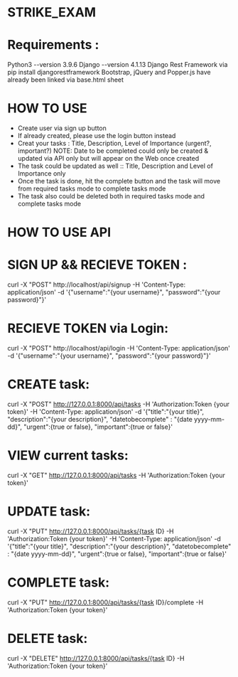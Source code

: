 # STRIKE_EXAM

# Requirements :
Python3 --version 3.9.6
Django --version 4.1.13
Django Rest Framework  via pip install djangorestframework
Bootstrap, jQuery and Popper.js have already been linked via base.html sheet

# HOW TO USE
- Create user via sign up button
- If already created, please use the login button instead
- Creat your tasks : Title, Description, Level of Importance (urgent?, important?)  NOTE: Date to be completed could only be created & updated via API only but will appear on the Web once created 
- The task could be updated as well :: Title, Description and Level of Importance only
- Once the task is done, hit the complete button and the task will move from required tasks mode to complete tasks mode
- The task also could be deleted both in required tasks mode and complete tasks mode



# HOW TO USE API

# SIGN UP && RECIEVE TOKEN :
curl -X "POST" http://localhost/api/signup -H 'Content-Type: application/json' -d '{"username":"{your username}", "password":"{your password}"}'

# RECIEVE TOKEN via Login:
curl -X "POST" http://localhost/api/login -H 'Content-Type: application/json' -d '{"username":"{your username}", "password":"{your password}"}'

# CREATE task:
curl -X "POST"  http://127.0.0.1:8000/api/tasks -H 'Authorization:Token {your token}' -H 'Content-Type: application/json' -d '{"title":"{your title}", "description":"{your description}", "datetobecomplete" : "{date yyyy-mm-dd}",  "urgent":{true or false}, "important":{true or false}' 

# VIEW current tasks:
curl -X "GET"  http://127.0.0.1:8000/api/tasks -H 'Authorization:Token {your token}' 

# UPDATE task:
curl -X "PUT"  http://127.0.0.1:8000/api/tasks/{task ID} -H 'Authorization:Token {your token}' -H 'Content-Type: application/json' -d '{"title":"{your title}", "description":"{your description}", "datetobecomplete" : "{date yyyy-mm-dd}",  "urgent":{true or false}, "important":{true or false}'

# COMPLETE task:
curl -X "PUT"  http://127.0.0.1:8000/api/tasks/{task ID}/complete -H 'Authorization:Token {your token}'

# DELETE task:
curl -X "DELETE"  http://127.0.0.1:8000/api/tasks/{task ID} -H 'Authorization:Token {your token}'
